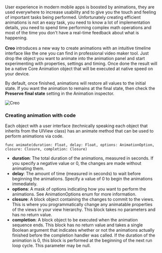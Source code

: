 User experience in modern mobile apps is boosted by animations, they are used everywhere to increase usability and to give you the touch and feeling of important tasks being performed.
Unfortunately creating efficient animations is not an easy task, you need to know a lot of implementation details, you need to spend time performing complex math operations and most of the time you don't have a real-time feedback about what is happening. 
<br>
<br>
**Creo** introduces a new way to create animations with an intuitive timeline interface like the one you can find in professional video maker tool. Just drop the object you want to animate into the animation panel and start experimenting with properties, settings and timing. Once done the result will be a native Core Animation object that will be executed at native speed on your device.

By default, once finished, animations will restore all values to the initial state. If you want the animation to remains at the final state, then check the **Preserve final state** setting in the Animation inspector.

![Creo](images/creo_animations_1.png)

### Creating animation with code

Each object with a user interface (technically speaking each object that inherits from the UIView class) has an animate method that can be used to perform animations via code.
```
func animate(duration: Float, delay: Float, options: AnimationOption, closure: Closure, completion: Closure)
```
* **duration**: The total duration of the animations, measured in seconds. If you specify a negative value or 0, the changes are made without animating them.
* **delay**: The amount of time (measured in seconds) to wait before beginning the animations. Specify a value of 0 to begin the animations immediately.
* **options**: A mask of options indicating how you want to perform the animations. See AnimationOptions enum for more information.
* **closure**: A block object containing the changes to commit to the views. This is where you programmatically change any animatable properties of the views in your view hierarchy. This block takes no parameters and has no return value.
* **completion**: A block object to be executed when the animation sequence ends. This block has no return value and takes a single Boolean argument that indicates whether or not the animations actually finished before the completion handler was called. If the duration of the animation is 0, this block is performed at the beginning of the next run loop cycle. This parameter may be null.
